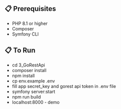 ## 📋 Prerequisites

- PHP 8.1 or higher
- Composer
- Symfony CLI

## 📋 To Run
- cd 3_GoRestApi
- composer install
- npm install
- cp env.example .env 
- fill app secret_key and gorest api token in .env file
- symfony server:start
- npm run build
- localhost:8000 - demo